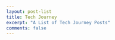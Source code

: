 ```yaml
---
layout: post-list
title: Tech Journey
excerpt: "A List of Tech Journey Posts"
comments: false
---
```

